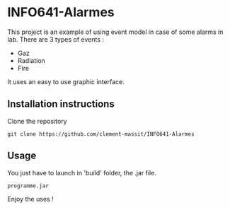 # INFO641-Alarmes

This project is an example of using event model in case of some alarms in lab. There are 3 types of events :
 * Gaz
 * Radiation
 * Fire    
 
 It uses an easy to use graphic interface.  
 
 ## Installation instructions  

Clone the repository  
```
git clone https://github.com/clement-massit/INFO641-Alarmes
```

## Usage  
You just have to launch in 'build' folder, the .jar file.  
```
programme.jar
```  

Enjoy the uses !
